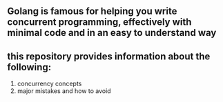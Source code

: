 ## Golang is famous for helping you write concurrent programming, effectively with minimal code and in an easy to understand way

## this repository provides information about the following:

1.  concurrency concepts
2.  major mistakes and how to avoid 
